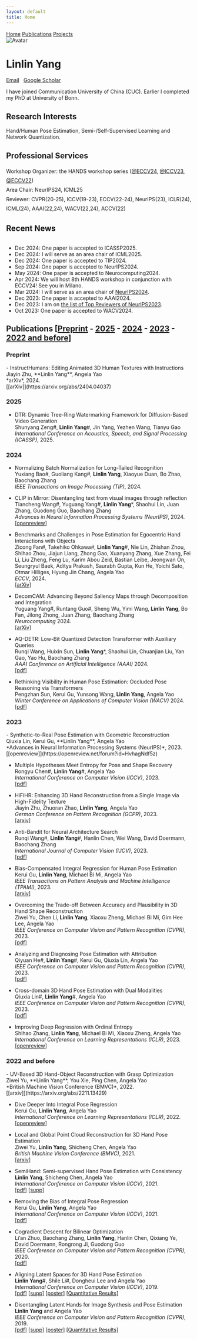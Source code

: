 ```yaml
---
layout: default
title: Home
---
```


<nav class="navbar navbar-dark navbar-expand-lg fixed-top">
    <div id="layout-menu">
        <a href="http://www.mu4yang.com">Home</a>
        <a href="#pub">Publications</a>
        <a href="#pub">Projects</a>
    </div>
</nav>

<img src="linlin.png" class="avatar" alt="Avatar" />

# Linlin Yang
<html>
<head>
<title>Font Awesome Icons</title>
<meta name="viewport" content="width=device-width, initial-scale=1">
<link rel="stylesheet" href="https://cdnjs.cloudflare.com/ajax/libs/font-awesome/4.7.0/css/font-awesome.min.css">
</head>
<body>
<a href="mailto:mu4yang@gmail.com"><i class="fa fa-fw fa-envelope" aria-hidden="true"></i> Email</a> &nbsp; 
<a href="https://scholar.google.com.hk/citations?user=gI55gF0AAAAJ&hl=en-US"><i class="fa fa-fw fa-graduation-cap"></i> Google Scholar</a>
</body>
</html> 

<br>

I have joined Communication University of China (CUC). Earlier I completed my PhD at University of Bonn.<br>


##  Research Interests
Hand/Human Pose Estimation, Semi-/Self-Supervised Learning and Network Quantization.


## Professional Services 

<div style="line-height: 1.8;">
Workshop Organizer: the HANDS workshop series (<a href="http://hands-workshop.org">@ECCV24</a>, <a href="https://sites.google.com/view/hands2023/">@ICCV23</a>, <a href="https://sites.google.com/view/hands2022/home">@ECCV22</a>) <br>
Area Chair: NeurIPS24, ICML25 <br>
Reviewer: CVPR(20-25), ICCV(19-23), ECCV(22-24), NeurIPS(23), ICLR(24), ICML(24), AAAI(22,24), WACV(22,24), ACCV(22)<br>
</div>

<span id="news"></span>
## Recent News

<div style="height: 200px; overflow: auto;">
<ul>
<li> Dec 2024: One paper is accepted to ICASSP2025.</li>
<li> Dec 2024: I will serve as an area chair of ICML2025.</li>
<li> Dec 2024: One paper is accepted to TIP2024.</li>
<li> Sep 2024: One paper is accepted to NeurIPS2024.</li>
<li> May 2024: One paper is accepted to Neurocomputing2024.</li>
<li> Apr 2024: We will host 8th HANDS workshop in conjunction with ECCV24! See you in Milano.</li>
<li> Mar 2024: I will serve as an area chair of <a href="https://neurips.cc/Conferences/2024/ProgramCommittee#all-area-chairs">NeurIPS2024</a>. </li>
<li> Dec 2023: One paper is accepted to AAAI2024. </li>
<li> Dec 2023: I am on <a href="https://neurips.cc/Conferences/2023/ProgramCommittee">the list of Top Reviewers of NeurIPS2023</a>. </li>
<li> Oct 2023: One paper is accepted to WACV2024. </li>
<li> Sep 2023: One paper is accepted to NeurIPS2023. </li>
<li> Jul 2023: One paper is accepted to ICCV2023. </li>
<li> Jul 2023: One paper is accepted to GCPR2023. </li>
<li> May 2023: One paper is accepted to IJCV2023. </li>
<li> Mar 2023: We will host 7th HANDS workshop in conjunction with ICCV23! </li>
<li> Mar 2023: One paper is accepted to TPAMI2023. </li>
<li> Feb 2023: Three papers are accepted to CVPR2023. </li>
<li> Jan 2023: One paper is accepted to ICLR2023. </li>
<li> Nov 2022: I have successfully completed my PhD defense. </li>
</ul>
</div>

<span id="pub"></span>
## Publications [[Preprint](#Preprint) - [2025](#pub2025) - [2024](#pub2024) - [2023](#pub2023) - [2022 and before](#pub2022)]



<h3 id="Preprint">Preprint</h3>
- InstructHumans: Editing Animated 3D Human Textures with Instructions<br>
Jiayin Zhu, **Linlin Yang**, Angela Yao<br>
*arXiv*, 2024.<br>
[[arXiv]](https://arxiv.org/abs/2404.04037) 



<h3 id="pub2025">2025</h3>

- DTR: Dynamic Tree-Ring Watermarking Framework for Diffusion-Based Video Generation<br>
Shunyang Zeng\#, **Linlin Yang**\#, Jin Yang, Yezhen Wang, Tianyu Gao<br>
*International Conference on Acoustics, Speech, and Signal Processing (ICASSP)*, 2025.<br>


<h3 id="pub2024">2024</h3>

- Normalizing Batch Normalization for Long-Tailed Recognition<br>
Yuxiang Bao\#, Guoliang Kang\#, **Linlin Yang**, Xiaoyue Duan, Bo Zhao, Baochang Zhang<br>
*IEEE Transactions on Image Processing  (TIP)*, 2024.<br>


- CLIP in Mirror: Disentangling text from visual images through reflection<br>
Tiancheng Wang\#, Yuguang Yang\#, **Linlin Yang**\*, Shaohui Lin, Juan Zhang, Guodong Guo, Baochang Zhang<br>
*Advances in Neural Information Processing Systems  (NeurIPS)*, 2024.<br>
[[openreview]](https://openreview.net/forum?id=FYm8coxdiR) 

- Benchmarks and Challenges in Pose Estimation for Egocentric Hand Interactions with Objects<br>
Zicong Fan\#, Takehiko Ohkawa\#, **Linlin Yang**\#, Nie Lin, Zhishan Zhou, Shihao Zhou, Jiajun Liang, Zhong Gao, Xuanyang Zhang, Xue Zhang, Fei Li, Liu Zheng, Feng Lu, Karim Abou Zeid, Bastian Leibe, Jeongwan On, Seungryul Baek, Aditya Prakash, Saurabh Gupta, Kun He, Yoichi Sato, Otmar Hilliges, Hyung Jin Chang, Angela Yao<br>
*ECCV*, 2024.<br>
[[arXiv]](https://arxiv.org/abs/2403.16428) 

- DecomCAM: Advancing Beyond Saliency Maps through Decomposition and Integration<br>
Yuguang Yang\#, Runtang Guo\#, Sheng Wu, Yimi Wang, **Linlin Yang**, Bo Fan, Jilong Zhong, Juan Zhang, Baochang Zhang<br>
*Neurocomputing* 2024.<br>
[[arXiv]](https://arxiv.org/abs/2405.18882)

- AQ-DETR: Low-Bit Quantized Detection Transformer with Auxiliary Queries<br>
Runqi Wang, Huixin Sun, **Linlin Yang**\*, Shaohui Lin, Chuanjian Liu, Yan Gao, Yao Hu, Baochang Zhang<br>
*AAAI Conference on Artificial Intelligence (AAAI)* 2024.<br>
[[pdf]](https://ojs.aaai.org/index.php/AAAI/article/view/29487)


- Rethinking Visibility in Human Pose Estimation: Occluded Pose Reasoning via Transformers<br>
Pengzhan Sun, Kerui Gu, Yunsong Wang, **Linlin Yang**, Angela Yao<br>
*Winter Conference on Applications of Computer Vision (WACV)* 2024.<br>
[[pdf]](https://pengzhansun.github.io/files/1484.pdf)


<h3 id="pub2023">2023</h3>
- Synthetic-to-Real Pose Estimation with Geometric Reconstruction<br>
Qiuxia Lin, Kerui Gu, **Linlin Yang**, Angela Yao<br>
*Advances in Neural Information Processing Systems  (NeurIPS)*, 2023.<br>
[[openreview]](https://openreview.net/forum?id=HvhagNdf5z)  


- Multiple Hypotheses Meet Entropy for Pose and Shape Recovery<br>
Rongyu Chen\#, **Linlin Yang**\#, Angela Yao<br>
*International Conference on Computer Vision (ICCV)*, 2023.<br>
[[pdf]](https://openaccess.thecvf.com/content/ICCV2023/papers/Chen_MHEntropy_Entropy_Meets_Multiple_Hypotheses_for_Pose_and_Shape_Recovery_ICCV_2023_paper.pdf) 


- HiFiHR: Enhancing 3D Hand Reconstruction from a Single Image via High-Fidelity Texture<br>
Jiayin Zhu, Zhuoran Zhao, **Linlin Yang**, Angela Yao<br>
*German Conference on Pattern Recognition (GCPR)*, 2023.<br>
[[arxiv]](https://www.dagm-gcpr.de/fileadmin/dagm-gcpr/pictures/2023_Heidelberg/Paper_MainTrack/007.pdf)


- Anti-Bandit for Neural Architecture Search<br>
Runqi Wang\#, **Linlin Yang**\#, Hanlin Chen, Wei Wang, David Doermann, Baochang Zhang<br>
*International Journal of Computer Vision (IJCV)*, 2023.<br>
[[pdf]](https://link.springer.com/article/10.1007/s11263-023-01826-6)  


- Bias-Compensated Integral Regression for Human Pose Estimation<br>
Kerui Gu, **Linlin Yang**, Michael Bi Mi, Angela Yao<br>
*IEEE Transactions on Pattern Analysis and Machine Intelligence (TPAMI)*, 2023.<br>
[[arxiv]](https://arxiv.org/abs/2301.10431)  


- Overcoming the Trade-off Between Accuracy and Plausibility in 3D Hand Shape Reconstruction<br>
Ziwei Yu, Chen Li, **Linlin Yang**, Xiaoxu Zheng, Michael Bi Mi, Gim Hee Lee, Angela Yao<br>
*IEEE Conference on Computer Vision and Pattern Recognition (CVPR)*, 2023.<br>
[[pdf]](https://www.mu4yang.com/files/papers/overcoming.pdf) 


- Analyzing and Diagnosing Pose Estimation with Attribution<br>
Qiyuan He\#, **Linlin Yang**\#, Kerui Gu, Qiuxia Lin, Angela Yao<br>
*IEEE Conference on Computer Vision and Pattern Recognition (CVPR)*, 2023.<br>
[[pdf]](https://www.mu4yang.com/files/papers/analyzing.pdf) 


- Cross-domain 3D Hand Pose Estimation with Dual Modalities<br>
Qiuxia Lin\#, **Linlin Yang**\#, Angela Yao<br>
*IEEE Conference on Computer Vision and Pattern Recognition (CVPR)*, 2023.<br>
[[pdf]](https://www.mu4yang.com/files/papers/cross_domain.pdf) 


- Improving Deep Regression with Ordinal Entropy<br>
Shihao Zhang, **Linlin Yang**, Michael Bi Mi, Xiaoxu Zheng, Angela Yao<br>
*International Conference on Learning Representations (ICLR)*, 2023.<br>
[[openreview]](https://openreview.net/forum?id=raU07GpP0P)  



<h3 id="pub2022">2022 and before</h3>
- UV-Based 3D Hand-Object Reconstruction with Grasp Optimization<br>
Ziwei Yu, **Linlin Yang**, You Xie, Ping Chen, Angela Yao<br>
*British Machine Vision Conference (BMVC)*, 2022.<br>
[[arxiv]](https://arxiv.org/abs/2211.13429)  

- Dive Deeper Into Integral Pose Regression<br>
Kerui Gu, **Linlin Yang**, Angela Yao<br>
*International Conference on Learning Representations (ICLR)*, 2022.<br>
[[openreview]](https://openreview.net/forum?id=vHVcB-ak3Si)  


- Local and Global Point Cloud Reconstruction for 3D Hand Pose Estimation<br>
Ziwei Yu, **Linlin Yang**, Shicheng Chen, Angela Yao<br> 
*British Machine Vision Conference (BMVC)*, 2021.<br>
[[arxiv]](https://arxiv.org/abs/2112.06389)  

- SemiHand: Semi-supervised Hand Pose Estimation with Consistency<br> 
**Linlin Yang**, Shicheng Chen, Angela Yao<br> 
*International Conference on Computer Vision (ICCV)*, 2021.<br>
[[pdf]](https://www.mu4yang.com/files/project/semihand/semihand.pdf)  [[supp]](https://www.mu4yang.com/files/project/semihand/semihand-supp.pdf)

- Removing the Bias of Integral Pose Regression<br> 
Kerui Gu, **Linlin Yang**, Angela Yao<br>
*International Conference on Computer Vision (ICCV)*, 2021.<br>
[[pdf]](https://openaccess.thecvf.com/content/ICCV2021/papers/Gu_Removing_the_Bias_of_Integral_Pose_Regression_ICCV_2021_paper.pdf)  

- Cogradient Descent for Bilinear Optimization<br>
Li’an Zhuo, Baochang Zhang, **Linlin Yang**, Hanlin Chen, Qixiang Ye, David Doermann, Rongrong Ji, Guodong Guo<br>
*IEEE Conference on Computer Vision and Pattern Recognition (CVPR)*, 2020.<br>
[[pdf]](http://openaccess.thecvf.com/content_CVPR_2020/papers/Zhuo_Cogradient_Descent_for_Bilinear_Optimization_CVPR_2020_paper.pdf)  

- Aligning Latent Spaces for 3D Hand Pose Estimation<br> 
**Linlin Yang**\#, Shile Li\#, Dongheui Lee and Angela Yao<br> 
*International Conference on Computer Vision (ICCV)*, 2019.<br>
[[pdf]](http://openaccess.thecvf.com/content_ICCV_2019/papers/Yang_Aligning_Latent_Spaces_for_3D_Hand_Pose_Estimation_ICCV_2019_paper.pdf)  [[supp]](http://openaccess.thecvf.com/content_ICCV_2019/supplemental/Yang_Aligning_Latent_Spaces_ICCV_2019_supplemental.pdf)  [[poster]](https://www.mu4yang.com/files/posters/iccv19_poster_aligning.pdf) [[Quantitative Results]](https://www.mu4yang.com/files/data/AUC_Aligning.txt) 


- Disentangling Latent Hands for Image Synthesis and Pose Estimation<br>
**Linlin Yang** and Angela Yao<br>
*IEEE Conference on Computer Vision and Pattern Recognition (CVPR)*, 2019.<br>
[[pdf]](http://openaccess.thecvf.com/content_CVPR_2019/papers/Yang_Disentangling_Latent_Hands_for_Image_Synthesis_and_Pose_Estimation_CVPR_2019_paper.pdf)  [[supp]](http://openaccess.thecvf.com/content_CVPR_2019/supplemental/Yang_Disentangling_Latent_Hands_CVPR_2019_supplemental.pdf) [[poster]](https://www.mu4yang.com/files/posters/cvpr19_poster_dVAE.pdf) [[Quantitative Results]](https://www.mu4yang.com/files/data/AUC_Disentangling.txt)


